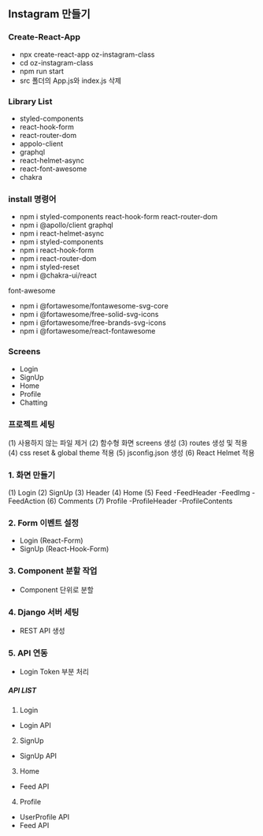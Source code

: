 ## Instagram 만들기

### Create-React-App

- npx create-react-app oz-instagram-class
- cd oz-instagram-class
- npm run start
- src 폴더의 App.js와 index.js 삭제

### Library List

- styled-components
- react-hook-form
- react-router-dom
- appolo-client
- graphql
- react-helmet-async
- react-font-awesome
- chakra

### install 명령어

- npm i styled-components react-hook-form react-router-dom
- npm i @apollo/client graphql
- npm i react-helmet-async
- npm i styled-components
- npm i react-hook-form
- npm i react-router-dom
- npm i styled-reset
- npm i @chakra-ui/react

font-awesome

- npm i @fortawesome/fontawesome-svg-core
- npm i @fortawesome/free-solid-svg-icons
- npm i @fortawesome/free-brands-svg-icons
- npm i @fortawesome/react-fontawesome

### Screens

- Login
- SignUp
- Home
- Profile
- Chatting

### 프로젝트 세팅

(1) 사용하지 않는 파일 제거
(2) 함수형 화면 screens 생성
(3) routes 생성 및 적용
(4) css reset & global theme 적용
(5) jsconfig.json 생성
(6) React Helmet 적용

### 1. 화면 만들기

(1) Login
(2) SignUp
(3) Header
(4) Home
(5) Feed
-FeedHeader
-FeedImg
-FeedAction
(6) Comments
(7) Profile
-ProfileHeader
-ProfileContents

### 2. Form 이벤트 설정

- Login (React-Form)
- SignUp (React-Hook-Form)

### 3. Component 분할 작업

- Component 단위로 분할

### 4. Django 서버 세팅

- REST API 생성

### 5. API 연동

- Login Token 부분 처리

##### API LIST

1. Login

- Login API

2. SignUp

- SignUp API

3. Home

- Feed API

4. Profile

- UserProfile API
- Feed API
